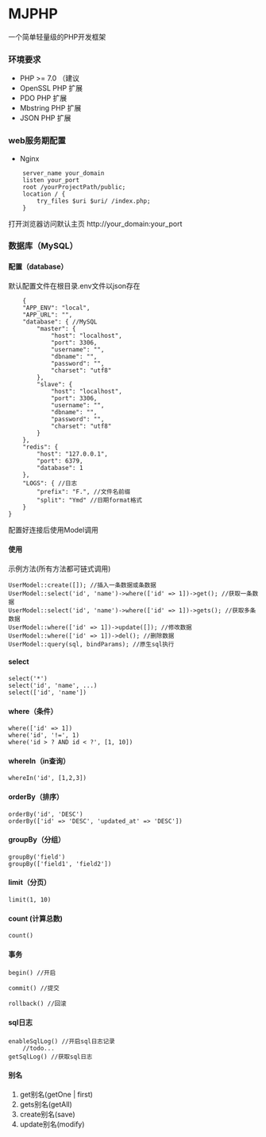 # MJPHP
一个简单轻量级的PHP开发框架

### 环境要求
- PHP >= 7.0 （建议
- OpenSSL PHP 扩展
- PDO PHP 扩展
- Mbstring PHP 扩展
- JSON PHP 扩展

### web服务期配置
- Nginx
```
    server_name your_domain
    listen your_port
    root /yourProjectPath/public;
    location / {
        try_files $uri $uri/ /index.php;
    }
```
打开浏览器访问默认主页 http://your_domain:your_port 

### 数据库（MySQL）

#### 配置（database）
默认配置文件在根目录.env文件以json存在
```
    {
    "APP_ENV": "local",
    "APP_URL": "",
    "database": { //MySQL
        "master": {
            "host": "localhost",
            "port": 3306,
            "username": "",
            "dbname": "",
            "password": "",
            "charset": "utf8"
        },
        "slave": {
            "host": "localhost",
            "port": 3306,
            "username": "",
            "dbname": "",
            "password": "",
            "charset": "utf8"
        }
    },
    "redis": {
        "host": "127.0.0.1",
        "port": 6379,
        "database": 1
    },
    "LOGS": { //日志
        "prefix": "F.", //文件名前缀
        "split": "Ymd" //日期format格式
    }
}
```
配置好连接后使用Model调用

#### 使用
示例方法(所有方法都可链式调用)

```
UserModel::create([]); //插入一条数据或条数据
UserModel::select('id', 'name')->where(['id' => 1])->get(); //获取一条数据
UserModel::select('id', 'name')->where(['id' => 1])->gets(); //获取多条数据
UserModel::where(['id' => 1])->update([]); //修改数据
UserModel::where(['id' => 1])->del(); //删除数据
UserModel::query(sql, bindParams); //原生sql执行
```
#### select
```
select('*')
select('id', 'name', ...)
select(['id', 'name'])
```

#### where（条件）
```
where(['id' => 1])
where('id', '!=', 1)
where('id > ? AND id < ?', [1, 10])
```

#### whereIn（in查询）
```
whereIn('id', [1,2,3])
```

#### orderBy（排序）
```
orderBy('id', 'DESC')
orderBy(['id' => 'DESC', 'updated_at' => 'DESC'])
```

#### groupBy（分组）
```
groupBy('field')
groupBy(['field1', 'field2'])
```

#### limit（分页）
```
limit(1, 10)
```

#### count (计算总数)
```
count()
```

#### 事务
```
begin() //开启

commit() //提交

rollback() //回滚
```

#### sql日志
```
enableSqlLog() //开启sql日志记录
    //todo...
getSqlLog() //获取sql日志
```

#### 别名
1. get别名(getOne | first)
2. gets别名(getAll)
3. create别名(save)
4. update别名(modify)